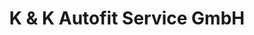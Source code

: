 ---
title: "K & K Autofit Service GmbH"
url: /weilerswist/k-und-k-autofit-service-gmbh/
shop: Autowerkstatt
---